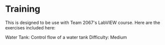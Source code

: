 Training
========

This is designed to be use with Team 2067's LabVIEW course.
Here are the exercises included here:

Water Tank:
  Control flow of a water tank
  Difficulty: Medium
